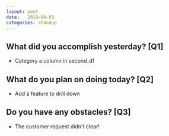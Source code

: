 ```yaml
---
layout:	post
date:	2019-04-03
categories:	standup
---
```

## What did you accomplish yesterday? [Q1]

- Category a column in second_df 

## What do you plan on doing today? [Q2]

- Add a feature to drill down

## Do you have any obstacles? [Q3]

- The customer request didn't clear!